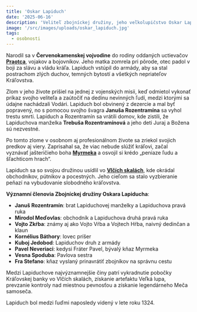 ```yaml
---
title: 'Oskar Lapiduch'
date: '2025-06-16'
description: 'Veliteľ zbojníckej družiny, jeho veľkolupičstvo Oskar Lapiduch'
image: '/src/images/uploads/oskar_lapiduch.jpg'
tags:
  - osobnosti
---
```


Narodil sa v **Červenokamenskej vojvodine** do rodiny oddaných uctievačov [**Praotca**](/articles/Cirkev-Praotcovej-rodiny.md), vojakov a bojovníkov. Jeho matka zomrela pri pôrode, otec padol v boji za slávu a vládu kráľa. Lapiduch vstúpil do armády, aby sa stal postrachom zlých duchov, temných bytostí a všetkých nepriateľov Kráľovstva.

Zlom v jeho živote prišiel na jednej z vojenských misii, keď odmietol vykonať príkaz svojho veliteľa a zaútočiť na dedinu nevinných ľudí, medzi ktorými sa údajne nachádzali Vodári. Lapiduch bol obvinený z dezercie a mal byť popravený, no s pomocou svojho švagra **Januša Rozentramína** sa vyhol trestu smrti. Lapiduch a Rozentramín sa vrátili domov, kde zistili, že Lapiduchova manželka **Trebuša Rozentramínová** a jeho deti Juraj a Božena sú nezvestné. 

Po tomto zlome v osobnom aj profesionálnom živote sa zriekol svojich predkov aj viery. Zaprisahal sa, že viac nebude slúžiť kráľovi, začal vyznávať jašteričieho boha [**Myrmeka**](/articles/Cirkev-Myrmekova.md) a osvojil si krédo „peniaze ľudu a šľachticom hrach“.

Lapiduch sa so svojou družinou usídlil vo [**Vlčích skalách**](/articles/Vlcie-skaly.md), kde okrádal obchodníkov, pútnikov a pocestných. Jeho cieľom sa stalo vyzbieranie peňazí na vybudovanie slobodného kráľovstva.

**Významní členovia Zbojníckej družiny Oskara Lapiducha**:

- **Januš Rozentramín**: brat Lapiduchovej manželky a Lapiduchova pravá ruka
- **Mirodol Meďovlas**: obchodník a Lapiduchova druhá pravá ruka
- **Vojto Zkŕba**: známy aj ako Vojto Vŕba a Vojtech Hŕba, naivný dedinčan a klaun
- **Kornélius Báthory**: lovec príšer
- **Kuboj Jedobod**: Lapiduchov druh z armády
- **Pavel Neveriaci**: kedysi Fráter Pavel, bývalý kňaz Myrmeka
- **Vesna Spoduba**: Pavlova sestra
- **Fra Stefano**: kňaz vyslaný prinavrátiť zbojníkov na správnu cestu

Medzi Lapiduchove najvýznamnejšie činy patrí vykradnutie pobočky Kráľovskej banky vo Vlčích skalách, získanie artefaktu Veľká lupa, prevzanie kontroly nad miestnou pevnosťou a získanie legendárneho Meča samoseča.

Lapiduch bol medzi ľuďmi naposledy videný v lete roku 1324.
